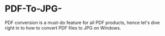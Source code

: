# PDF-To-JPG-
PDF conversion is a must-do feature for all PDF products, hence let's dive right in to how to convert PDF files to JPG on Windows.
